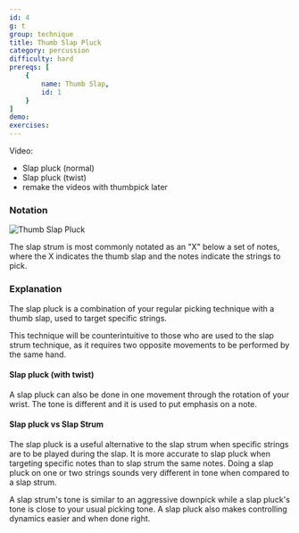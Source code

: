 ```yaml
---
id: 4
g: t
group: technique
title: Thumb Slap Pluck
category: percussion
difficulty: hard
prereqs: [
    {
        name: Thumb Slap,
        id: 1
    }
]
demo: 
exercises:
---
```


Video:
- Slap pluck (normal)
- Slap pluck (twist)
- remake the videos with thumbpick later

### Notation

![Thumb Slap Pluck]()

The slap strum is most commonly notated as an "X" below a set of notes, where the X indicates the thumb slap and the notes indicate the strings to pick.

### Explanation

The slap pluck is a combination of your regular picking technique with a thumb slap, used to target specific strings. 

This technique will be counterintuitive to those who are used to the slap strum technique, as it requires two opposite movements to be performed by the same hand.

#### Slap pluck (with twist)

A slap pluck can also be done in one movement through the rotation of your wrist. The <span class="tt" data-tip="the note's sound depending on your guitar and how you play">tone</span> is different and it is used to put emphasis on a note.

#### Slap pluck vs Slap Strum

The slap pluck is a useful alternative to the slap strum when specific strings are to be played during the slap. It is more accurate to slap pluck when targeting specific notes than to slap strum the same notes. Doing a slap pluck on one or two strings sounds very different in <span class="tt" data-tip="the note's sound depending on your guitar and how you play">tone</span> when compared to a slap strum. 

A slap strum's tone is similar to an aggressive downpick while a slap pluck's tone is close to your usual picking tone. A slap pluck also makes controlling dynamics easier and when done right.